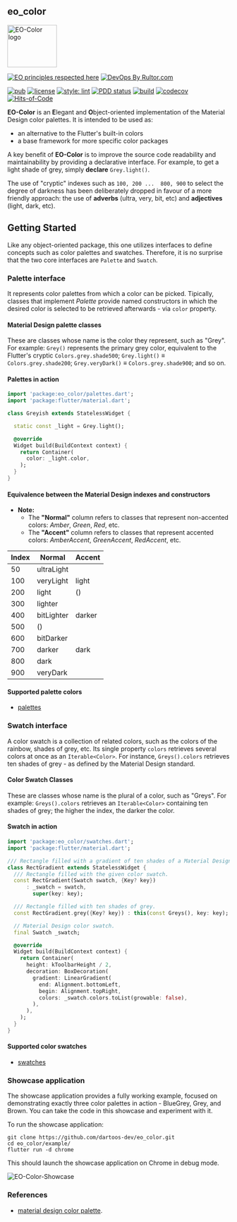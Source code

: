 ## eo_color

<img
src="https://user-images.githubusercontent.com/24878574/118523677-bdb5c500-b713-11eb-942f-26a7e0b4554e.png"
alt="EO-Color logo" width="112" height="96"/>

[![EO principles respected here](https://www.elegantobjects.org/badge.svg)](https://www.elegantobjects.org)
[![DevOps By Rultor.com](https://www.rultor.com/b/dartoos-dev/eo_color)](https://www.rultor.com/p/dartoos-dev/eo_color)

[![pub](https://img.shields.io/pub/v/eo_color)](https://pub.dev/packages/eo_color)
[![license](https://img.shields.io/badge/license-mit-green.svg)](https://github.com/dartoos-dev/eo_color/blob/master/LICENSE)
[![style: lint](https://img.shields.io/badge/style-lint-4BC0F5.svg)](https://pub.dev/packages/lint)
[![PDD status](https://www.0pdd.com/svg?name=dartoos-dev/eo_color)](https://www.0pdd.com/p?name=dartoos-dev/eo_color)
[![build](https://github.com/dartoos-dev/eo_color/actions/workflows/build.yml/badge.svg)](https://github.com/dartoos-dev/eo_color/actions/)
[![codecov](https://codecov.io/gh/dartoos-dev/eo_color/branch/master/graph/badge.svg)](https://codecov.io/gh/dartoos-dev/eo_color)
[![Hits-of-Code](https://hitsofcode.com/github/dartoos-dev/eo_color?branch=master)](https://hitsofcode.com/github/dartoos-dev/eo_color/view?branch=master)

**EO-Color** is an **E**legant and **O**bject-oriented implementation of the
Material Design color palettes. It is intended to be used as:

- an alternative to the Flutter's built-in colors
- a base framework for more specific color packages

A key benefit of **EO-Color** is to improve the source code readability and
maintainability by providing a declarative interface. For example, to get a
light shade of grey, simply **declare** `Grey.light()`.

The use of "cryptic" indexes such as ```100, 200 ...  800, 900``` to select the
degree of darkness has been deliberately dropped in favour of a more friendly
approach: the use of **adverbs** (ultra, very, bit, etc) and **adjectives**
(light, dark, etc).

## Getting Started

Like any object-oriented package, this one utilizes interfaces to define
concepts such as color palettes and swatches. Therefore, it is no surprise that
the two core interfaces are `Palette` and `Swatch`.

### Palette interface

It represents color palettes from which a color can be picked. Tipically,
classes that implement _Palette_ provide named constructors in which the desired
color is selected to be retrieved afterwards - via `color` property.

#### Material Design palette classes

These are classes whose name is the color they represent, such as "Grey". For
example: `Grey()` represents the primary grey color, equivalent to the Flutter's
cryptic `Colors.grey.shade500`; `Grey.light()` ≡ `Colors.grey.shade200`;
`Grey.veryDark()` ≡ `Colors.grey.shade900`; and so on.

#### Palettes in action

```dart
import 'package:eo_color/palettes.dart';
import 'package:flutter/material.dart';

class Greyish extends StatelessWidget {

  static const _light = Grey.light();

  @override
  Widget build(BuildContext context) {
    return Container(
      color: _light.color,
    );
  }
}
```

#### Equivalence between the Material Design indexes and constructors
  
- **Note:**
  - The **"Normal"** column refers to classes that represent non-accented colors:
    _Amber_, _Green_, _Red_, etc.
  - The **"Accent"** column refers to classes that represent accented colors: _AmberAccent_,
    _GreenAccent_, _RedAccent_, etc.


| Index | Normal     | Accent |
|:------| ---------- |:-------|
|  50   | ultraLight |        |
| 100   | veryLight  | light  |
| 200   | light      | ()     |
| 300   | lighter    |        |
| 400   | bitLighter | darker |
| 500   | ()         |        |
| 600   | bitDarker  |        |
| 700   | darker     | dark   |
| 800   | dark       |        |
| 900   | veryDark   |        |

#### Supported palette colors

- [palettes](https://pub.dev/documentation/eo_color/latest/palettes/palettes-library.html)

### Swatch interface

A color swatch is a collection of related colors, such as the colors of the
rainbow, shades of grey, etc. Its single property `colors` retrieves several
colors at once as an `Iterable<Color>`. For instance, `Greys().colors` retrieves
ten shades of grey - as defined by the Material Design standard.

#### Color Swatch Classes

These are classes whose name is the plural of a color, such as "Greys". For
example: `Greys().colors` retrieves an `Iterable<Color>` containing ten shades
of grey; the higher the index, the darker the color.

#### Swatch in action

```dart
import 'package:eo_color/swatches.dart';
import 'package:flutter/material.dart';

/// Rectangle filled with a gradient of ten shades of a Material Design color.
class RectGradient extends StatelessWidget {
  /// Rectangle filled with the given color swatch.
  const RectGradient(Swatch swatch, {Key? key})
      : _swatch = swatch,
        super(key: key);

  /// Rectangle filled with ten shades of grey.
  const RectGradient.grey({Key? key}) : this(const Greys(), key: key);

  // Material Design color swatch.
  final Swatch _swatch;

  @override
  Widget build(BuildContext context) {
    return Container(
      height: kToolbarHeight / 2,
      decoration: BoxDecoration(
        gradient: LinearGradient(
          end: Alignment.bottomLeft,
          begin: Alignment.topRight,
          colors: _swatch.colors.toList(growable: false),
        ),
      ),
    );
  }
}
```

#### Supported color swatches

- [swatches](https://pub.dev/documentation/eo_color/latest/swatches/swatches-library.html)

### Showcase application

The showcase application provides a fully working example, focused on
demonstrating exactly three color palettes in action - BlueGrey, Grey, and
Brown. You can take the code in this showcase and experiment with it.

To run the showcase application:

```shell
git clone https://github.com/dartoos-dev/eo_color.git
cd eo_color/example/
flutter run -d chrome
```

This should launch the showcase application on Chrome in debug mode.

![EO-Color-Showcase](https://user-images.githubusercontent.com/24878574/118488319-fe9ce200-b6f1-11eb-9b1f-ba0c4e8fe86a.png)

### References

- [material design color palette](https://material.io/archive/guidelines/style/color.html#color-color-palette).
